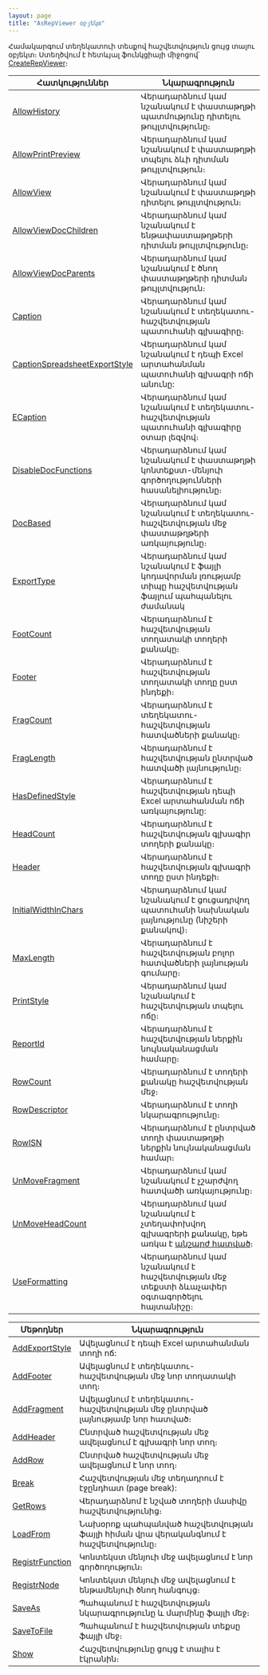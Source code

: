 ```yaml
---
layout: page
title: "AsRepViewer օբյեկտ"
---
```


Համակարգում տեղեկատուի տեսքով  հաշվետվություն ցույց տալու օբյեկտ։  Ստեղծվում է հետևյալ ֆունկցիայի միջոցով՝ [CreateRepViewer](Functions/CreateRepViewer.html)։

|Հատկություններ|Նկարագրություն|
|--|--|
|[AllowHistory](AsRepViewer/AllowHistory.md)|Վերադարձնում կամ նշանակում է փաստաթղթի պատմությունը դիտելու թույլտվությունը։|
|[AllowPrintPreview](AsRepViewer/AllowPrintPreview.md)|Վերադարձնում կամ նշանակում է  փաստաթղթի տպելու ձևի դիտման թույլտվություն։|
|[AllowView](AsRepViewer/AllowView.md)|Վերադարձնում կամ նշանակում է փաստաթղթի դիտելու թույլտվություն։|
|[AllowViewDocChildren](AsRepViewer/AllowViewDocChildren.md)|Վերադարձնում կամ նշանակում է ենթափաստաթղթերի դիտման թույլտվությունը։|
|[AllowViewDocParents](AsRepViewer/AllowViewDocParents.md)|Վերադարձնում կամ նշանակում է ծնող փաստաթղթերի դիտման թույլտվություն։ |
|[Caption](AsRepViewer/Caption.md)|Վերադարձնում կամ նշանակում է տեղեկատու-հաշվետվության պատուհանի գլխագիրը։|
|[CaptionSpreadsheetExportStyle](AsRepViewer/CaptionSpreadsheetExportStyle.md)| Վերադարձնում կամ նշանակում է դեպի Excel արտահանման պատուհանի գլխագրի ոճի անունը:|
|[ECaption](AsRepViewer/Caption.md)|Վերադարձնում կամ նշանակում է տեղեկատու-հաշվետվության պատուհանի գլխագիրը օտար լեզվով։|
|[DisableDocFunctions](AsRepViewer/DisableDocFunctions.md)|Վերադարձնում կամ նշանակում է փաստաթղթի կոնտեքստ-մենյուի գործողությունների հասանելիությունը։ |
|[DocBased](AsRepViewer/DocBased.md)|Վերադարձնում կամ նշանակում է տեղեկատու-հաշվետվության մեջ փաստաթղթերի առկայությունը։ |
|[ExportType](AsRepViewer/ExportType.md)| Վերադարձնում կամ նշանակում է ֆայլի կոդավորման լռությամբ տիպը  հաշվետվության ֆայլում պահպանելու ժամանակ |
|[FootCount](AsRepViewer/FootCount.md)| Վերադարձնում է հաշվետվության տողատակի տողերի քանակը։ |
|[Footer](AsRepViewer/Footer.md)|Վերադարձնում է հաշվետվության  տողատակի տողը ըստ ինդեքի։ |
|[FragCount](AsRepViewer/FragCount.md)| Վերադարձնում է տեղեկատու-հաշվետվության հատվածների քանակը։ |
|[FragLength](AsRepViewer/FragLength.md)| Վերադարձնում է հաշվետվության  ընտրված հատվածի լայնությունը։ |
|[HasDefinedStyle](AsRepViewer/HasDefinedStyle.md)| Վերադարձնում է հաշվետվության  դեպի Excel արտահանման ոճի առկայությունը: |
|[HeadCount](AsRepViewer/HeadCount.md)| Վերադարձնում է հաշվետվության գլխագիր տողերի քանակը։|
|[Header](AsRepViewer/Header.md)| Վերադարձնում է հաշվետվության գլխագրի տողը ըստ ինդեքի։|
|[InitialWidthInChars](AsRepViewer/InitialWidthInChars.md)| Վերադարձնում կամ նշանակում է ցուցադրվող պատուհանի նախնական լայնությունը (նիշերի քանակով)։ |
|[MaxLength](AsRepViewer/MaxLength.md)| Վերադարձնում է հաշվետվության բոլոր հատվածների լայնության գումարը։ |
|[PrintStyle](AsRepViewer/PrintStyle.md)| Վերադարձնում կամ նշանակում է հաշվետվության տպելու ոճը։ |
|[ReportId](AsRepViewer/ReportId.md)| Վերադարձնում է հաշվետվության ներքին նույնականացման համարը։ |
|[RowCount](AsRepViewer/RowCount.md)|Վերադարձնում է տողերի քանակը հաշվետվության մեջ։ |
|[RowDescriptor](AsRepViewer/RowDescriptor.md)| Վերադարձնում է տողի նկարագրությունը։ |
|[RowISN](AsRepViewer/RowISN.md)| Վերադարձնում է ընտրված տողի փաստաթղթի ներքին նույնականացման համար։ |
|[UnMoveFragment](AsRepViewer/UnMoveFragment.md)| Վերադարձնում կամ նշանակում է չշարժվող հատվածի առկայությունը։ |
|[UnMoveHeadCount](AsRepViewer/UnMoveHeadCount.md)| Վերադարձնում կամ նշանակում է չտեղափոխվող գլխագրերի քանակը, եթե առկա է [անշարժ հատված](AsRepViewer/UnMoveFragment.md)։ |
|[UseFormatting](AsRepViewer/UseFormatting.md)|Վերադարձնում կամ նշանակում է հաշվետվության մեջ տեքստի ձևաչափեր օգտագործելու հայտանիշը։|



| Մեթոդներ | Նկարագրություն |
|--|--|
|[AddExportStyle](AsRepViewer/AddExportStyle.md)| Ավելացնում է  դեպի Excel արտահանման տողի ոճ:|
|[AddFooter](AsRepViewer/AddFooter.md)| Ավելացնում է տեղեկատու-հաշվետվության մեջ նոր տողատակի տող։ |
|[AddFragment](AsRepViewer/AddFragment.md)| Ավելացնում է տեղեկատու-հաշվետվության մեջ ընտրված լայնությամբ նոր հատված։ |
|[AddHeader](AsRepViewer/AddHeader.md)| Ընտրված հաշվետվության մեջ ավելացնում է գլխագրի նոր տող։ |
|[AddRow](AsRepViewer/AddRow.md)|  Ընտրված հաշվետվության մեջ ավելացնում է նոր տող։ |
|[Break](AsRepViewer/Break.md)|Հաշվետվության մեջ տեղադրում է էջընդհատ (page break): |
|[GetRows](AsRepViewer/GetRows.md)| Վերադարձնոմ է նշված տողերի մասիվը հաշվետվությունից։   |
|[LoadFrom](AsRepViewer/LoadFrom.md)| Նախօրոք պահպանված հաշվետվության ֆայլի հիման վրա վերականգնում է հաշվետվությունը։ |
|[RegistrFunction](AsRepViewer/RegistrFunction.md)|Կոնտեկստ մենյուի մեջ ավելացնում է նոր գործողություն։ |
|[RegistrNode](AsRepViewer/RegistrNode.md)| Կոնտեկստ մենյուի մեջ ավելացնում է ենթամենյուի ծնող հանգույց։|
|[SaveAs](AsRepViewer/SaveAs.md)| Պահպանում է հաշվետվության նկարագրությունը և մարմինը ֆայլի մեջ։ |
|[SaveToFile](AsRepViewer/SaveToFile.md)| Պահպանում է հաշվետվության տեքսը ֆայլի մեջ։ |
|[Show](AsRepViewer/Show.md)| Հաշվետվությունը ցույց է տալիս է էկրանին։ |





